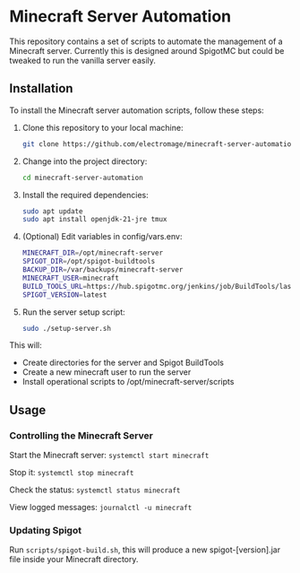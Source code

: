 # Minecraft Server Automation

This repository contains a set of scripts to automate the management of a Minecraft server. Currently this is designed around SpigotMC but could be tweaked to run the vanilla server easily.

## Installation

To install the Minecraft server automation scripts, follow these steps:

1. Clone this repository to your local machine:

    ```bash
    git clone https://github.com/electromage/minecraft-server-automation.git
    ```

2. Change into the project directory:

    ```bash
    cd minecraft-server-automation
    ```

3. Install the required dependencies:

    ```bash
    sudo apt update
    sudo apt install openjdk-21-jre tmux
    ```
4. (Optional) Edit variables in config/vars.env:

    ```bash
    MINECRAFT_DIR=/opt/minecraft-server
    SPIGOT_DIR=/opt/spigot-buildtools
    BACKUP_DIR=/var/backups/minecraft-server
    MINECRAFT_USER=minecraft
    BUILD_TOOLS_URL=https://hub.spigotmc.org/jenkins/job/BuildTools/lastSuccessfulBuild/artifact/target/BuildTools.jar
    SPIGOT_VERSION=latest
    ```

5. Run the server setup script:

    ```bash
    sudo ./setup-server.sh
    ```

This will:

- Create directories for the server and Spigot BuildTools
- Create a new minecraft user to run the server
- Install operational scripts to /opt/minecraft-server/scripts

## Usage

### Controlling the Minecraft Server

Start the Minecraft server: `systemctl start minecraft`

Stop it: `systemctl stop minecraft`

Check the status: `systemctl status minecraft`

View logged messages: `journalctl -u minecraft`

### Updating Spigot

Run `scripts/spigot-build.sh`, this will produce a new spigot-[version].jar file inside your Minecraft directory.